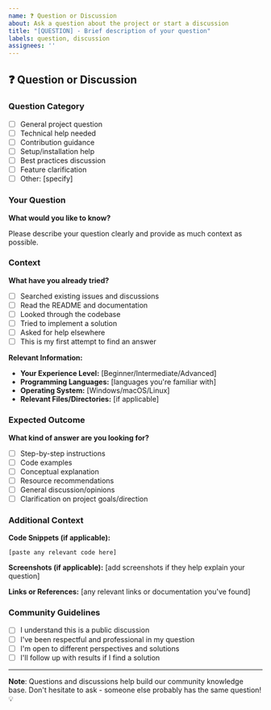 ```yaml
---
name: ❓ Question or Discussion
about: Ask a question about the project or start a discussion
title: "[QUESTION] - Brief description of your question"
labels: question, discussion
assignees: ''
---
```


## ❓ Question or Discussion

### Question Category

- [ ] General project question
- [ ] Technical help needed
- [ ] Contribution guidance  
- [ ] Setup/installation help
- [ ] Best practices discussion
- [ ] Feature clarification
- [ ] Other: [specify]

### Your Question

**What would you like to know?**

Please describe your question clearly and provide as much context as possible.

### Context

**What have you already tried?**

- [ ] Searched existing issues and discussions
- [ ] Read the README and documentation
- [ ] Looked through the codebase
- [ ] Tried to implement a solution
- [ ] Asked for help elsewhere
- [ ] This is my first attempt to find an answer

**Relevant Information:**

- **Your Experience Level:** [Beginner/Intermediate/Advanced]
- **Programming Languages:** [languages you're familiar with]
- **Operating System:** [Windows/macOS/Linux]
- **Relevant Files/Directories:** [if applicable]

### Expected Outcome

**What kind of answer are you looking for?**

- [ ] Step-by-step instructions
- [ ] Code examples
- [ ] Conceptual explanation
- [ ] Resource recommendations
- [ ] General discussion/opinions
- [ ] Clarification on project goals/direction

### Additional Context

**Code Snippets (if applicable):**

```
[paste any relevant code here]
```

**Screenshots (if applicable):**
[add screenshots if they help explain your question]

**Links or References:**
[any relevant links or documentation you've found]

### Community Guidelines

- [ ] I understand this is a public discussion
- [ ] I've been respectful and professional in my question
- [ ] I'm open to different perspectives and solutions
- [ ] I'll follow up with results if I find a solution

---

**Note**: Questions and discussions help build our community knowledge base. Don't hesitate to ask - someone else probably has the same question! 💡